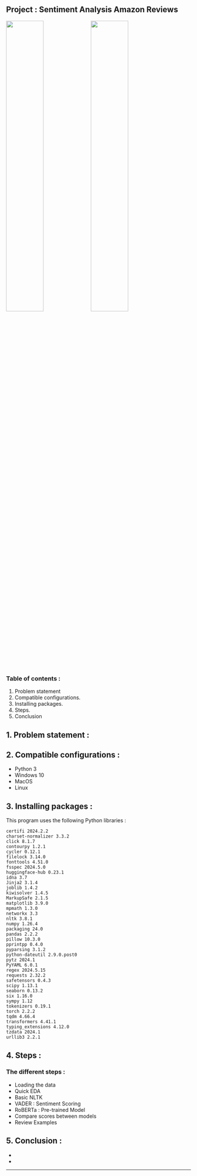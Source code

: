 ## Project : Sentiment Analysis Amazon Reviews

<p>
  <img src="pictures/.png" width="45%" />
  <img src="pictures/.png" width="45%" />
</p>

### Table of contents :

1. Problem statement
2. Compatible configurations.
3. Installing packages.
4. Steps.
5. Conclusion

## 1. Problem statement :



## 2. Compatible configurations :

* Python 3
* Windows 10
* MacOS
* Linux

## 3. Installing packages :
This program uses the following Python libraries :

```
certifi 2024.2.2
charset-normalizer 3.3.2
click 8.1.7
contourpy 1.2.1
cycler 0.12.1
filelock 3.14.0
fonttools 4.51.0
fsspec 2024.5.0
huggingface-hub 0.23.1
idna 3.7
Jinja2 3.1.4
joblib 1.4.2
kiwisolver 1.4.5
MarkupSafe 2.1.5
matplotlib 3.9.0
mpmath 1.3.0
networkx 3.3
nltk 3.8.1
numpy 1.26.4
packaging 24.0
pandas 2.2.2
pillow 10.3.0
pprintpp 0.4.0
pyparsing 3.1.2
python-dateutil 2.9.0.post0
pytz 2024.1
PyYAML 6.0.1
regex 2024.5.15
requests 2.32.2
safetensors 0.4.3
scipy 1.13.1
seaborn 0.13.2
six 1.16.0
sympy 1.12
tokenizers 0.19.1
torch 2.2.2
tqdm 4.66.4
transformers 4.41.1
typing_extensions 4.12.0
tzdata 2024.1
urllib3 2.2.1

```

## 4. Steps :

### The different steps : 

  * Loading the data
  * Quick EDA
  * Basic NLTK
  * VADER : Sentiment Scoring
  * RoBERTa : Pre-trained Model
  * Compare scores between models
  * Review Examples

## 5. Conclusion :

  *  
  * 

---